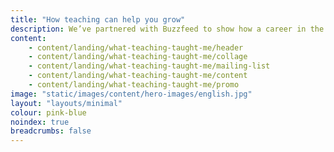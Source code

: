 ```yaml
---
title: "How teaching can help you grow"
description: We’ve partnered with Buzzfeed to show how a career in the classroom gives both pupils and teachers the opportunity to learn and grow.
content:
    - content/landing/what-teaching-taught-me/header
    - content/landing/what-teaching-taught-me/collage
    - content/landing/what-teaching-taught-me/mailing-list
    - content/landing/what-teaching-taught-me/content
    - content/landing/what-teaching-taught-me/promo
image: "static/images/content/hero-images/english.jpg"
layout: "layouts/minimal"
colour: pink-blue
noindex: true
breadcrumbs: false
---
```


